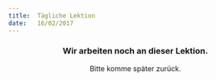 ```yaml
---
title:  Tägliche Lektion
date:   16/02/2017
---
```


### <center>Wir arbeiten noch an dieser Lektion.</center>
<center>Bitte komme später zurück.</center>